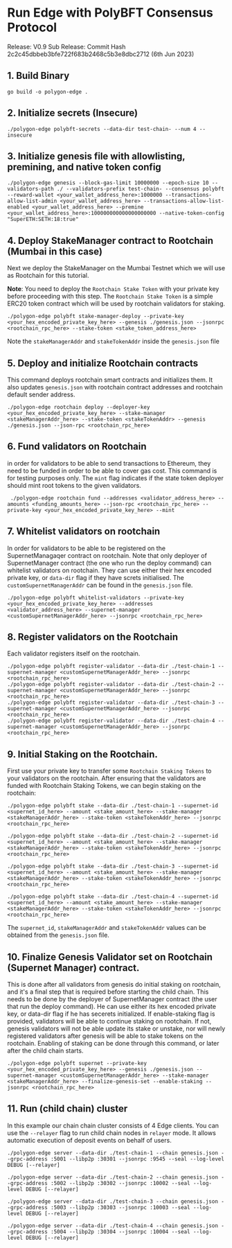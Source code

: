 # Run Edge with PolyBFT Consensus Protocol

Release: V0.9
Sub Release: Commit Hash 2c2c45dbbeb3bfe722f683b2468c5b3e8dbc2712 (6th Jun 2023)

## 1. Build Binary
```
go build -o polygon-edge .
```

## 2. Initialize secrets (Insecure)
```
./polygon-edge polybft-secrets --data-dir test-chain- --num 4 --insecure
```

## 3. Initialize genesis file with allowlisting, premining, and native token config
```
./polygon-edge genesis --block-gas-limit 10000000 --epoch-size 10 --validators-path ./ --validators-prefix test-chain- --consensus polybft --reward-wallet <your_wallet_address_here>:1000000 --transactions-allow-list-admin <your_wallet_address_here> --transactions-allow-list-enabled <your_wallet_address_here> --premine <your_wallet_address_here>:100000000000000000000 --native-token-config "SuperETH:SETH:18:true"
```

## 4. Deploy StakeManager contract to Rootchain (Mumbai in this case)
Next we deploy the StakeManager on the Mumbai Testnet which we will use as Rootchain for this tutorial.

**Note**: You need to deploy the `Rootchain Stake Token` with your private key before proceeding with this step. The `Rootchain Stake Token` is a simple ERC20 token contract which will be used by rootchain validators for staking.
```
./polygon-edge polybft stake-manager-deploy --private-key <your_hex_encoded_private_key_here> --genesis ./genesis.json --jsonrpc <rootchain_rpc_here> --stake-token <stake_token_address_here>
``` 
Note the `stakeManagerAddr` and `stakeTokenAddr` inside the `genesis.json` file

## 5. Deploy and initialize Rootchain contracts
This command deploys rootchain smart contracts and initializes them. It also updates `genesis.json` with rootchain contract addresses and rootchain default sender address.
```
./polygon-edge rootchain deploy --deployer-key <your_hex_encoded_private_key_here> --stake-manager <stakeManagerAddr_here> --stake-token <stakeTokenAddr> --genesis ./genesis.json --json-rpc <rootchain_rpc_here>
```

## 6. Fund validators on Rootchain
in order for validators to be able to send transactions to Ethereum, they need to be funded in order to be able to cover gas cost. This command is for testing purposes only. The `mint` flag indicates if the state token deployer should mint root tokens to the given validators.
```
 ./polygon-edge rootchain fund --addresses <validator_address_here> --amounts <funding_amounts_here> --json-rpc <rootchain_rpc_here> --private-key <your_hex_encoded_private_key_here> --mint
```

## 7. Whitelist validators on rootchain
In order for validators to be able to be registered on the SupernetManagaqer contract on rootchain. Note that only deployer of SupernetManager contract (the one who run the deploy command) can whitelist validators on rootchain. They can use either their hex encoded private key, or `data-dir` flag if they have screts initialised. The `customSupernetManagerAddr` can be found in the `genesis.json` file.
```
./polygon-edge polybft whitelist-validators --private-key <your_hex_encoded_private_key_here> --addresses <validator_address_here> --supernet-manager <customSupernetManagerAddr_here> --jsonrpc <rootchain_rpc_here>
```
## 8. Register validators on the Rootchain
Each validator registers itself on the rootchain.
```
./polygon-edge polybft register-validator --data-dir ./test-chain-1 --supernet-manager <customSupernetManagerAddr_here> --jsonrpc <rootchain_rpc_here>
./polygon-edge polybft register-validator --data-dir ./test-chain-2 --supernet-manager <customSupernetManagerAddr_here> --jsonrpc <rootchain_rpc_here>
./polygon-edge polybft register-validator --data-dir ./test-chain-3 --supernet-manager <customSupernetManagerAddr_here> --jsonrpc <rootchain_rpc_here>
./polygon-edge polybft register-validator --data-dir ./test-chain-4 --supernet-manager <customSupernetManagerAddr_here> --jsonrpc <rootchain_rpc_here>
```

## 9. Initial Staking on the Rootchain.
First use your private key to transfer some `Rootchain Staking Tokens` to your validators on the rootchain. After ensuring that the validators are funded with Rootchain Staking Tokens, we can begin staking on the rootchain:
```
./polygon-edge polybft stake --data-dir ./test-chain-1 --supernet-id <supernet_id_here> --amount <stake_amount_here> --stake-manager <stakeManagerAddr_here> --stake-token <stakeTokenAddr_here> --jsonrpc <rootchain_rpc_here>

./polygon-edge polybft stake --data-dir ./test-chain-2 --supernet-id <supernet_id_here> --amount <stake_amount_here> --stake-manager <stakeManagerAddr_here> --stake-token <stakeTokenAddr_here> --jsonrpc <rootchain_rpc_here>

./polygon-edge polybft stake --data-dir ./test-chain-3 --supernet-id <supernet_id_here> --amount <stake_amount_here> --stake-manager <stakeManagerAddr_here> --stake-token <stakeTokenAddr_here> --jsonrpc <rootchain_rpc_here>

./polygon-edge polybft stake --data-dir ./test-chain-4 --supernet-id <supernet_id_here> --amount <stake_amount_here> --stake-manager <stakeManagerAddr_here> --stake-token <stakeTokenAddr_here> --jsonrpc <rootchain_rpc_here>
```
The `supernet_id`, `stakeManagerAddr` and `stakeTokenAddr` values can be obtained from the `genesis.json` file.

## 10. Finalize Genesis Validator set on Rootchain (Supernet Manager) contract.
This is done after all validators from genesis do initial staking on rootchain, and it's a final step that is required before starting the child chain. This needs to be done by the deployer of SupernetManager contract (the user that run the deploy command). He can use either its hex encoded private key, or data-dir flag if he has secerets initialized. If enable-staking flag is provided, validators will be able to continue staking on rootchain. If not, genesis validators will not be able update its stake or unstake, nor will newly registered validators after genesis will be able to stake tokens on the rootchain. Enabling of staking can be done through this command, or later after the child chain starts.
```
./polygon-edge polybft supernet --private-key <your_hex_encoded_private_key_here> --genesis ./genesis.json --supernet-manager <customSupernetManagerAddr_here> --stake-manager <stakeManagerAddr_here> --finalize-genesis-set --enable-staking --jsonrpc <rootchain_rpc_here>
```

## 11. Run (child chain) cluster
In this example our chain chain cluster consists of 4 Edge clients. You can use the `--relayer` flag to run child chain nodes in `relayer` mode. It allows automatic execution of deposit events on behalf of users.
```
./polygon-edge server --data-dir ./test-chain-1 --chain genesis.json --grpc-address :5001 --libp2p :30301 --jsonrpc :9545 --seal --log-level DEBUG [--relayer]

./polygon-edge server --data-dir ./test-chain-2 --chain genesis.json --grpc-address :5002 --libp2p :30302 --jsonrpc :10002 --seal --log-level DEBUG [--relayer]

./polygon-edge server --data-dir ./test-chain-3 --chain genesis.json --grpc-address :5003 --libp2p :30303 --jsonrpc :10003 --seal --log-level DEBUG [--relayer]

./polygon-edge server --data-dir ./test-chain-4 --chain genesis.json --grpc-address :5004 --libp2p :30304 --jsonrpc :10004 --seal --log-level DEBUG [--relayer]
```
